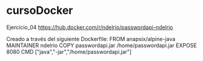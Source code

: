 # cursoDocker

Ejercicio_04 https://hub.docker.com/r/ndelrio/passwordapi-ndelrio

Creado a través del siguiente Dockerfile:
FROM anapsix/alpine-java
MAINTAINER ndelrio
COPY passwordapi.jar /home/passwordapi.jar
EXPOSE 8080
CMD ["java","-jar","/home/passwordapi.jar"]

